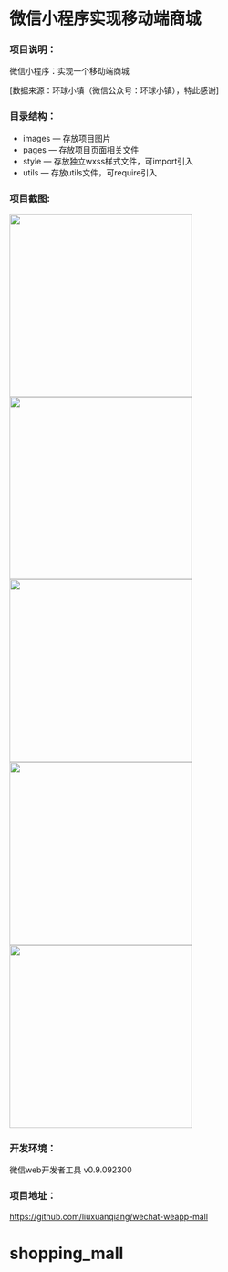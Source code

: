 # 微信小程序实现移动端商城
### 项目说明：
微信小程序：实现一个移动端商城  

[数据来源：环球小镇（微信公众号：环球小镇），特此感谢]

### 目录结构：
- images — 存放项目图片
- pages — 存放项目页面相关文件
- style — 存放独立wxss样式文件，可import引入
- utils — 存放utils文件，可require引入

### 项目截图:

<img src="https://github.com/liuxuanqiang/wechat-weapp-mall/blob/master/images/screenshots/screenshorts-01.png" width="320px" style="display:inline;">
    
<img src="https://github.com/liuxuanqiang/wechat-weapp-mall/blob/master/images/screenshots/screenshorts-05.png" width="320px" style="display:inline;">

<img src="https://github.com/liuxuanqiang/wechat-weapp-mall/blob/master/images/screenshots/screenshorts-02.png" width="320px" style="display:inline;">

<img src="https://github.com/liuxuanqiang/wechat-weapp-mall/blob/master/images/screenshots/screenshorts-03.png" width="320px" style="display:inline;">

<img src="https://github.com/liuxuanqiang/wechat-weapp-mall/blob/master/images/screenshots/screenshorts-04.png" width="320px" style="display:inline;">

### 开发环境：
微信web开发者工具 v0.9.092300

### 项目地址：
https://github.com/liuxuanqiang/wechat-weapp-mall
# shopping_mall

